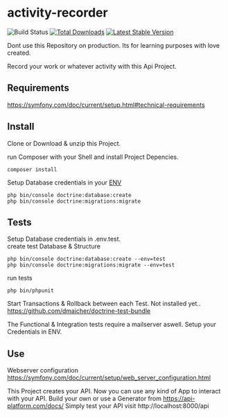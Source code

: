 # activity-recorder
![Build Status](https://travis-ci.org/benblub/activity-recorder.svg?branch=main) 
[![Total Downloads](https://poser.pugx.org/benblub/activity-recorder/d/total.png)](https://packagist.org/packages/benblub/activity-recorder)
[![Latest Stable Version](https://poser.pugx.org/benblub/activity-recorder/v/stable.png)](https://packagist.org/packages/benblub/activity-recorder)

Dont use this Repository on production. Its for learning purposes with love created.

Record your work or whatever activity with this Api Project.

## Requirements
https://symfony.com/doc/current/setup.html#technical-requirements

## Install
Clone or Download & unzip this Project. 

run Composer with your Shell and install Project Depencies.
```
composer install
```
Setup Database credentials in your [ENV](https://symfony.com/doc/current/configuration.html#configuration-environments)
````
php bin/console doctrine:database:create 
php bin/console doctrine:migrations:migrate 
````

## Tests
Setup Database credentials in .env.test.  
create test Database & Structure
````
php bin/console doctrine:database:create --env=test
php bin/console doctrine:migrations:migrate --env=test
````
run tests 
````
php bin/phpunit
````

Start Transactions & Rollback between each Test. Not installed yet.. 
https://github.com/dmaicher/doctrine-test-bundle

The Functional & Integration tests require a mailserver aswell. Setup your Credentials in ENV.

## Use

Webserver configuration https://symfony.com/doc/current/setup/web_server_configuration.html

This Project creates your API. Now you can use any kind of App to interact with your API. 
Build your own or use a Generator from https://api-platform.com/docs/
Simply test your API visit http://localhost:8000/api
